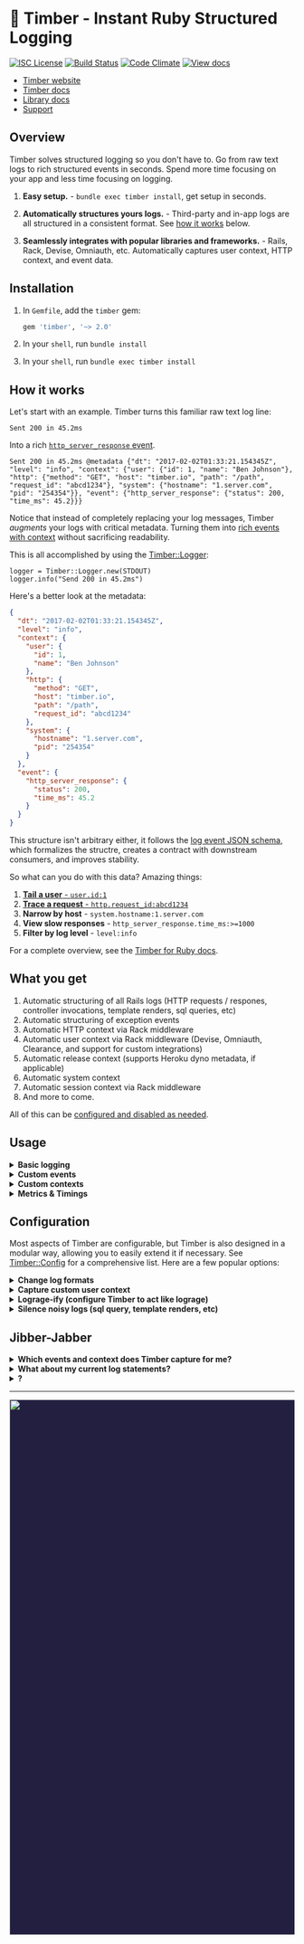 # 🌲 Timber - Instant Ruby Structured Logging

[![ISC License](https://img.shields.io/badge/license-ISC-ff69b4.svg)](LICENSE.md)
[![Build Status](https://travis-ci.org/timberio/timber-ruby.svg?branch=master)](https://travis-ci.org/timberio/timber-ruby)
[![Code Climate](https://codeclimate.com/github/timberio/timber-ruby/badges/gpa.svg)](https://codeclimate.com/github/timberio/timber-ruby)
[![View docs](https://img.shields.io/badge/docs-viewdocs-blue.svg?style=flat-square "Viewdocs")](http://www.rubydoc.info/github/timberio/timber-ruby)

* [Timber website](https://timber.io)
* [Timber docs](https://timber.io/docs)
* [Library docs](http://www.rubydoc.info/github/timberio/timber-ruby)
* [Support](mailto:support@timber.io)


## Overview

Timber solves structured logging so you don't have to. Go from raw text logs to rich
structured events in seconds. Spend more time focusing on your app and less time
focusing on logging.

1. **Easy setup.** - `bundle exec timber install`, get setup in seconds.

2. **Automatically structures yours logs.** - Third-party and in-app logs are all structured
   in a consistent format. See [how it works](#how-it-works) below.

3. **Seamlessly integrates with popular libraries and frameworks.** - Rails, Rack, Devise,
   Omniauth, etc. Automatically captures user context, HTTP context, and event data.


## Installation

1. In `Gemfile`, add the `timber` gem:

    ```ruby
    gem 'timber', '~> 2.0'
    ```

2. In your `shell`, run `bundle install`

3. In your `shell`, run `bundle exec timber install`


## How it works

Let's start with an example. Timber turns this familiar raw text log line:

```
Sent 200 in 45.2ms
```

Into a rich [`http_server_response` event](https://timber.io/docs/ruby/events-and-context/http-server-response-event/).

```
Sent 200 in 45.2ms @metadata {"dt": "2017-02-02T01:33:21.154345Z", "level": "info", "context": {"user": {"id": 1, "name": "Ben Johnson"}, "http": {"method": "GET", "host": "timber.io", "path": "/path", "request_id": "abcd1234"}, "system": {"hostname": "1.server.com", "pid": "254354"}}, "event": {"http_server_response": {"status": 200, "time_ms": 45.2}}}
```

Notice that instead of completely replacing your log messages,
Timber _augments_ your logs with critical metadata. Turning them into
[rich events with context](https://timber.io/docs/ruby/events-and-context) without sacrificing
readability.

This is all accomplished by using the
[Timber::Logger](http://www.rubydoc.info/github/timberio/timber-ruby/Timber/Logger):

```
logger = Timber::Logger.new(STDOUT)
logger.info("Send 200 in 45.2ms")
```

Here's a better look at the metadata:

```json
{
  "dt": "2017-02-02T01:33:21.154345Z",
  "level": "info",
  "context": {
    "user": {
      "id": 1,
      "name": "Ben Johnson"
    },
    "http": {
      "method": "GET",
      "host": "timber.io",
      "path": "/path",
      "request_id": "abcd1234"
    },
    "system": {
      "hostname": "1.server.com",
      "pid": "254354"
    }
  },
  "event": {
    "http_server_response": {
      "status": 200,
      "time_ms": 45.2
    }
  }
}
```

This structure isn't arbitrary either, it follows the
[log event JSON schema](https://github.com/timberio/log-event-json-schema), which formalizes the
structre, creates a contract with downstream consumers, and improves stability.

So what can you do with this data? Amazing things:

1. [**Tail a user** - `user.id:1`](https://timber.io/docs/app/tutorials/tail-a-user/)
2. [**Trace a request** - `http.request_id:abcd1234`](https://timber.io/docs/app/tutorials/view-in-request-context/)
3. **Narrow by host** - `system.hostname:1.server.com`
4. **View slow responses** - `http_server_response.time_ms:>=1000`
5. **Filter by log level** - `level:info`

For a complete overview, see the [Timber for Ruby docs](https://timber.io/docs/ruby/overview/).


## What you get

1. Automatic structuring of all Rails logs (HTTP requests / respones, controller invocations, template renders, sql queries, etc)
2. Automatic structuring of exception events
3. Automatic HTTP context via Rack middleware
4. Automatic user context via Rack middleware (Devise, Omniauth, Clearance, and support for custom integrations)
3. Automatic release context (supports Heroku dyno metadata, if applicable)
5. Automatic system context
6. Automatic session context via Rack middleware
6. And more to come.

All of this can be [configured and disabled as needed](#configuration).


## Usage

<details><summary><strong>Basic logging</strong></summary><p>

Use the `Timber::Logger` just like you would `::Logger`:

```ruby
logger = Timber::Logger.new(STDOUT)
logger.info("My log message") # use warn, error, debug, etc.

# => My log message @metadata {"level": "info", "context": {...}}
```

---

</p></details>

<details><summary><strong>Custom events</strong></summary><p>

Custom events allow you to extend beyond events already defined in
the [`Timber::Events`](lib/timber/events) namespace.

```ruby
logger = Timber::Logger.new(STDOUT)
logger.warn "Payment rejected", payment_rejected: {customer_id: "abcd1234", amount: 100, reason: "Card expired"}

# => Payment rejected @metadata {"level": "warn", "event": {"payment_rejected": {"customer_id": "abcd1234", "amount": 100, "reason": "Card expired"}}, "context": {...}}
```

* Notice the `:payment_rejected` root key. Timber will classify this event as such.
* In the [Timber console](https://app.timber.io) use the query: `type:payment_rejected` or `payment_rejected.amount:>100`.
* See more details on our [custom events docs page](https://timber.io/docs/ruby/custom-events/)

---

</p></details>

<details><summary><strong>Custom contexts</strong></summary><p>

Context is additional data shared across log lines. Think of it like log join data.
This is how a query like `context.user.id:1` can show you all logs generated by that user.
Custom contexts allow you to extend beyond contexts already defined in
the [`Timber::Contexts`](lib/timber/contexts) namespace.

```ruby
logger = Timber::Logger.new(STDOUT)
logger.with_context(build: {version: "1.0.0"}) do
  logger.info("My log message")
end

# => My log message @metadata {"level": "info", "context": {"build": {"version": "1.0.0"}}}
```

* Notice the `:build` root key. Timber will classify this context as such.
* In the [Timber console](https://app.timber.io) use queries like: `build.version:1.0.0`
* See more details on our [custom contexts docs page](https://timber.io/docs/ruby/custom-contexts/)

</p></details>

<details><summary><strong>Metrics & Timings</strong></summary><p>

Aggregates destroy details, and with Timber capturing metrics and timings is just logging events.
Timber is built on modern big-data principles, it can calculate aggregates across terrabytes of
data in seconds. Don't reduce the quality of your data because the system processing
your data is limited.

Here's a timing example. Notice how Timber automatically calculates the time and adds the timing
to the message.

```ruby
logger = Timber::Logger.new(STDOUT)
timer = Timber::Timer.start
# ... code to time ...
logger.info("Processed background job", background_job: {time_ms: timer})

# => Processed background job in 54.2ms @metadata {"level": "info", "event": {"background_job": {"time_ms": 54.2}}}
```

Or capture any metric you want:

```ruby
logger = Timber::Logger.new(STDOUT)
logger.info("Credit card charged", credit_card_charge: {amount: 123.23})

# => Credit card charged @metadata {"level": "info", "event": {"credit_card_charge": {"amount": 123.23}}}
```

In Timber you can easily sum, average, min, and max the `amount` attribute across any interval
you desire.

</p></details>


## Configuration

Most aspects of Timber are configurable, but Timber is also designed in a modular way, allowing
you to easily extend it if necessary. See
[Timber::Config](http://www.rubydoc.info/github/timberio/timber-ruby/Timber/Config) for a
comprehensive list. Here are a few popular options:

<details><summary><strong>Change log formats</strong></summary><p>

Simply set the formatter like you would with any other logger:

```ruby
logger = Timber::Logger.new(STDOUT)
logger.formatter = Timber::Logger::JSONFormatter.new
```

Your options are:

1. [`Timber::Logger::AugmentedFormatter`](http://www.rubydoc.info/github/timberio/timber-ruby/Timber/Logger/AugmentedFormatter) -
   (default) A human readable format with metadata _appended_ to the original log line.
   Ex: `My log message @metadata {"level":"info","dt":"2017-01-01T01:02:23.234321Z"}`

2. [`Timber::Logger::JSONFormatter`](http://www.rubydoc.info/github/timberio/timber-ruby/Timber/Logger/JSONFormatter) -
   Ex: `{"level":"info","message":"My log message","dt":"2017-01-01T01:02:23.234321Z"}`

3. [`Timber::Logger::LogfmtFormatter`](http://www.rubydoc.info/github/timberio/timber-ruby/Timber/Logger/LogfmtFormatter) -
   A simple key/value format. `level=info message="My log message" dt=2017-01-01T01:02:23.234321Z`

3. [`Timber::Logger::MessageOnlyFormatter`](http://www.rubydoc.info/github/timberio/timber-ruby/Timber/Logger/MessageOnlyFormatter) -
   For use in development / test. Prints logs as strings with no metadata attached.

</p></details>

<details><summary><strong>Capture custom user context</strong></summary><p>

By default Timber automatically captures user context for mot of the popular authentication
libraries (Devise, Omniauth, and Clearance). See
[Timber::Integrations::Rack::UserContext]()
for a complete list.

In cases where you Timber doesn't support your strategy, or you want to customize it further,
you can do so like:

```ruby
# config/initializers/timber.rb
Timber::Integrations::Rack::UserContext.custom_user_hash = lambda do |rack_env|
  user = rack_env['warden'].user
  if user
    {
      id: user.id, # unique identifier for the user, can be an integer or string,
      name: user.name, # identifiable name for the user,
      email: user.email, # user's email address
    }
  else
    nil
  end
end
```

*All* of the keys are optional, but you must provide at least one.

</p></details>

<details><summary><strong>Lograge-ify (configure Timber to act like lograge)</strong></summary><p>

Using [lograge](https://github.com/roidrage/lograge)? We've provided a convenience method that
configures Timber to behave in a similar way (but not exact):

```ruby
# config/initializers/timber.rb
Timber::Config.instance.logrageify!
```

This is equivalent to:

```ruby
# config/initializers/timber.rb
Timber::Integrations::ActionController.silence = true
Timber::Integrations::ActionView.silence = true
Timber::Integrations::ActiveRecord.silence = true
Timber::Integrations::ActiveRecord.silence = true
```

The big difference is that Timber does *not* collapse the request and response lines into
a single log line.

</p></details>

<details><summary><strong>Silence noisy logs (sql query, template renders, etc)</strong></summary><p>

You can disable Timber integrations entirely or simply silence them. Disabling is like
removing the code from Timber. The library will use it's defaults. Silencing ensures that library
does not log at all. This is partly how we accomplish the logrageify option above.

```ruby
# config/initializers/timber.rb

# Don't log any ActionViews template renders
Timber::Integrations::ActionView.silence = true

# Don't log any ActiveRecord SQL queries, period
Timber::Integrations::ActiveRecord.silence = true

# Don't touch ActionController, use the default log messages (don't structure them)
Timber::Integrations::ActionController.enabled = false
```

</p></details>


## Jibber-Jabber

<details><summary><strong>Which events and context does Timber capture for me?</strong></summary><p>

Out of the box you get everything in the [`Timber::Events`](lib/timber/events) namespace.

We also add context to every log, everything in the [`Timber::Contexts`](lib/timber/contexts)
namespace. Context is structured data representing the current environment when the log line
was written. It is included in every log line. Think of it like join data for your logs. It's
how Timber is able to accomplished tailing users (`context.user.id:1`).

---

</p></details>

<details><summary><strong>What about my current log statements?</strong></summary><p>

They'll continue to work as expected. Timber adheres to the default `::Logger` interface.
Your previous logger calls will work as they always do. Just swap in `Timber::Logger` and
you're good to go.

In fact, traditional log statements for non-meaningful events, debug statements, etc, are
encouraged. In cases where the data is meaningful, consider [logging a custom event](#usage).

---

</p></details>


<details><summary><strong>?</strong></summary><p>

1. **It's just _better_ logging**. Nothing beats well structured, open, raw data.
2. **Improved log data quality.** Instead of relying on parsing alone, Timber ships libraries that
   structure and augment your logs from _within_ your application. Improving your log data at the
   source.
3. **Human readability.** Timber _augments_ your logs without sacrificing human readability. For
   example: `log message @metadata {...}`. And when you view your logs in the
   [Timber console](https://app.timber.io), you'll see the human friendly messages
   with the ability to view the associated metadata.
4. **Long retention**. Logging is notoriously expensive with low retention. Timber
   offers _6 months_ of retention by default with sane prices.
5. **Normalized schema.** Have multiple apps? All of Timber's libraries adhere to our
   [JSON schema](https://github.com/timberio/log-event-json-schema). This means queries, alerts,
   and graphs for your ruby app can also be applied to your elixir app (for example).

---

</p></details>

---

<p align="center" style="background: #221f40;">
<a href="http://github.com/timberio/timber-elixir"><img src="http://files.timber.io/images/ruby-library-readme-log-truth.png" height="947" /></a>
</p>